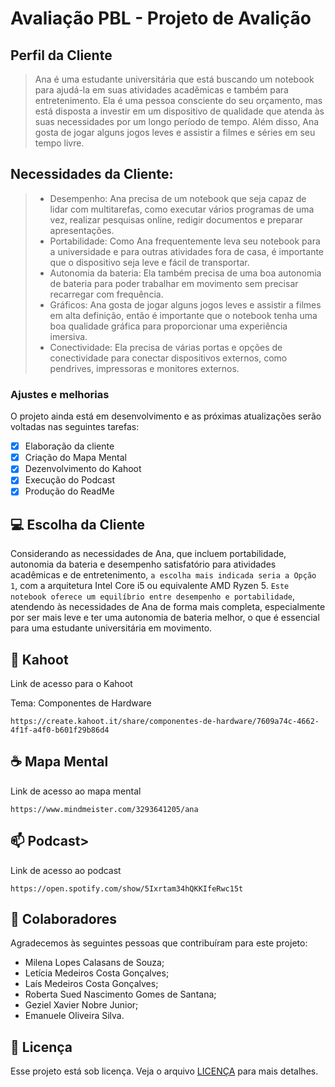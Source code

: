 # Avaliação PBL - Projeto de Avalição


## Perfil da Cliente

> Ana é uma estudante universitária que está buscando um notebook para ajudá-la em suas atividades acadêmicas e também para entretenimento. Ela é uma pessoa consciente do seu orçamento, mas está disposta a investir em um dispositivo de qualidade que atenda às suas necessidades por um longo período de tempo. Além disso, Ana gosta de jogar alguns jogos leves e assistir a filmes e séries em seu tempo livre. 

## Necessidades da Cliente:

> - Desempenho: Ana precisa de um notebook que seja capaz de lidar com multitarefas, como executar vários programas de uma vez, realizar pesquisas online, redigir documentos e preparar apresentações.
> - Portabilidade: Como Ana frequentemente leva seu notebook para a universidade e para outras atividades fora de casa, é importante que o dispositivo seja leve e fácil de transportar.
> - Autonomia da bateria: Ela também precisa de uma boa autonomia de bateria para poder trabalhar em movimento sem precisar recarregar com frequência.
> - Gráficos: Ana gosta de jogar alguns jogos leves e assistir a filmes em alta definição, então é importante que o notebook tenha uma boa qualidade gráfica para proporcionar uma experiência imersiva.
> - Conectividade: Ela precisa de várias portas e opções de conectividade para conectar dispositivos externos, como pendrives, impressoras e monitores externos.

### Ajustes e melhorias

O projeto ainda está em desenvolvimento e as próximas atualizações serão voltadas nas seguintes tarefas:

- [x] Elaboração da cliente
- [x] Criação do Mapa Mental
- [x] Dezenvolvimento do Kahoot
- [x] Execução do Podcast
- [x] Produção do ReadMe

## 💻 Escolha da Cliente

Considerando as necessidades de Ana, que incluem portabilidade, autonomia da bateria e desempenho satisfatório para atividades acadêmicas e de entretenimento, `a escolha mais indicada seria a Opção 1`, com a arquitetura Intel Core i5 ou equivalente AMD Ryzen 5. `Este notebook oferece um equilíbrio entre desempenho e portabilidade`, atendendo às necessidades de Ana de forma mais completa, especialmente por ser mais leve e ter uma autonomia de bateria melhor, o que é essencial para uma estudante universitária em movimento.

## 🚀 Kahoot

Link de acesso para o Kahoot

Tema: Componentes de Hardware

```
https://create.kahoot.it/share/componentes-de-hardware/7609a74c-4662-4f1f-a4f0-b601f29b86d4
```



## ☕ Mapa Mental

Link de acesso ao mapa mental

```
https://www.mindmeister.com/3293641205/ana
```



## 📫 Podcast>

Link de acesso ao podcast

```
https://open.spotify.com/show/5Ixrtam34hQKKIfeRwc15t
```

## 🤝 Colaboradores

Agradecemos às seguintes pessoas que contribuíram para este projeto:

- Milena Lopes Calasans de Souza;
- Letícia Medeiros Costa Gonçalves;
- Laís Medeiros Costa Gonçalves;
- Roberta Sued Nascimento Gomes de Santana;
- Geziel Xavier Nobre Junior;
- Emanuele Oliveira Silva.

## 📝 Licença

Esse projeto está sob licença. Veja o arquivo [LICENÇA](LICENSE.md) para mais detalhes.

